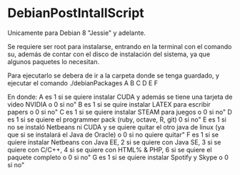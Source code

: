 # DebianPostIntallScript

Unicamente para Debian 8 "Jessie" y adelante.

Se requiere ser root para instalarse, entrando en la terminal con el comando su, además de contar con el disco de instalación del sistema, ya que algunos paquetes lo necesitan.

Para ejecutarlo se debera de ir a la carpeta donde se tenga guardado, y ejecutar el comando ./debianPackages A B C D E F

En donde:
A es 1 si se quiere instalar CUDA y además se tiene una tarjeta de video NVIDIA o 0 si no"
B es 1 si se quire instalar LATEX para escribir papers o 0 si no"
C es 1 si se quiere instalar STEAM para juegos o 0 si no"
D es 1 si se quiere el programmer pack (ruby, octave, R, git) 0 si no"
E es 1 si no se instaló Netbeans ni CUDA y se quiere quitar el otro java de linux (ya que si se instalará el Java de Oracle) o 0 si no quiere quitar"
F es 1 si se quiere instalar Netbeans con Java EE, 2 si se quiere con Java SE, 3 si
se quiere con C/C++, 4 si se quiere con HTML% & PHP, 6 si se quiere el paquete completo o 0 si no"
G es 1 si se quiere instalar Spotify y Skype o 0 si no"

